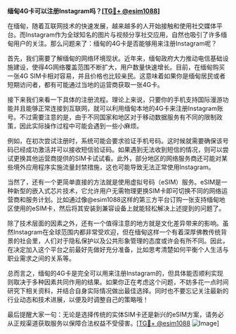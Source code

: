**缅甸4G卡可以注册Instagram吗？[[TG💪+ @esim1088](https://t.me/s/esim1088)]**

在缅甸，随着互联网技术的快速发展，越来越多的人开始接触和使用社交媒体平台。而Instagram作为全球知名的图片与视频分享社交应用，自然也吸引了许多缅甸用户的关注。那么问题来了：缅甸的4G卡是否能够用来注册Instagram呢？

首先，我们需要了解缅甸的网络环境现状。近年来，缅甸政府大力推动电信基础设施建设，使得4G网络覆盖范围不断扩大，用户数量快速增长。目前，在缅甸购买一张4G SIM卡相对容易，并且价格也比较亲民。这意味着如果你是缅甸居民或者短期访问者，都有可能通过当地的运营商获取一张4G卡。

接下来我们来看一下具体的注册流程。理论上来说，只要你的手机支持国际漫游功能并且能够正常连接到互联网，就可以利用缅甸本地的4G卡来注册Instagram账号。不过需要注意的是，由于不同国家和地区对于移动数据服务有不同的限制政策，因此实际操作过程中可能会遇到一些小麻烦。

例如，在初次尝试注册时，系统可能会要求验证手机号码。这时候就需要确保该号码已经成功激活并可以接收短信验证码。如果遇到无法收到短信的情况，则可以尝试更换其他运营商提供的SIM卡试试看。此外，部分地区的网络服务商还可能对某些境外应用程序实施流量封禁措施，这也可能导致无法正常使用Instagram。

当然了，还有一个更简单直接的方法就是使用虚拟号码（eSIM）服务。eSIM是一种新型的嵌入式芯片技术，它允许用户无需物理更换SIM卡即可切换不同的网络运营商和服务计划。比如通过像@esim1088这样的第三方平台订购一张支持缅甸地区使用的eSIM卡，然后将其安装到兼容设备上就能轻松解决上述提到的问题了。

除了技术层面的因素之外，还有一个值得注意的地方就是文化差异带来的影响。虽然Instagram在全球范围内都非常受欢迎，但在缅甸这样一个有着深厚佛教传统背景的社会里，人们对于隐私保护以及公共形象管理的态度或许会有所不同。因此，在决定加入这个平台之前最好先做好充分准备，比如思考清楚如何平衡个人生活与职业需求之间的关系等。

总而言之，缅甸的4G卡是完全可以用来注册Instagram的，但具体能否顺利实现则取决于多种因素共同作用的结果。如果你正在考虑这个问题，不妨多花一点时间研究下相关资料，并结合自身实际情况做出最佳选择。同时也不要忘记关注最新的行业动态和技术进展，以便及时调整自己的策略哦！

最后提醒大家一句：无论是选择传统的实体SIM卡还是新兴的eSIM方案，请务必从正规渠道获取服务以保障合法权益不受侵害。[[TG💪+ @esim1088](https://t.me/s/esim1088) ![Image](https://i.postimg.cc/4NQfJmqS/Snipaste-2025-05-13-00-14-12.png)]